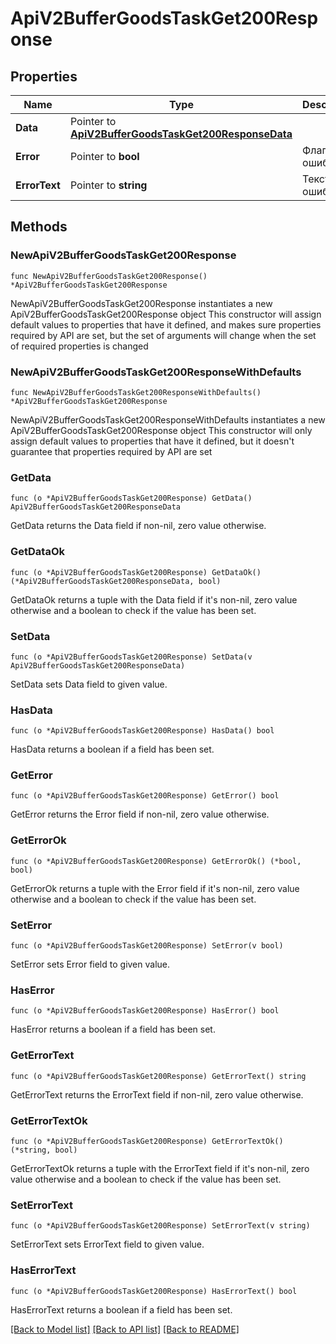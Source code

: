 # ApiV2BufferGoodsTaskGet200Response

## Properties

Name | Type | Description | Notes
------------ | ------------- | ------------- | -------------
**Data** | Pointer to [**ApiV2BufferGoodsTaskGet200ResponseData**](ApiV2BufferGoodsTaskGet200ResponseData.md) |  | [optional] 
**Error** | Pointer to **bool** | Флаг ошибки | [optional] 
**ErrorText** | Pointer to **string** | Текст ошибки | [optional] 

## Methods

### NewApiV2BufferGoodsTaskGet200Response

`func NewApiV2BufferGoodsTaskGet200Response() *ApiV2BufferGoodsTaskGet200Response`

NewApiV2BufferGoodsTaskGet200Response instantiates a new ApiV2BufferGoodsTaskGet200Response object
This constructor will assign default values to properties that have it defined,
and makes sure properties required by API are set, but the set of arguments
will change when the set of required properties is changed

### NewApiV2BufferGoodsTaskGet200ResponseWithDefaults

`func NewApiV2BufferGoodsTaskGet200ResponseWithDefaults() *ApiV2BufferGoodsTaskGet200Response`

NewApiV2BufferGoodsTaskGet200ResponseWithDefaults instantiates a new ApiV2BufferGoodsTaskGet200Response object
This constructor will only assign default values to properties that have it defined,
but it doesn't guarantee that properties required by API are set

### GetData

`func (o *ApiV2BufferGoodsTaskGet200Response) GetData() ApiV2BufferGoodsTaskGet200ResponseData`

GetData returns the Data field if non-nil, zero value otherwise.

### GetDataOk

`func (o *ApiV2BufferGoodsTaskGet200Response) GetDataOk() (*ApiV2BufferGoodsTaskGet200ResponseData, bool)`

GetDataOk returns a tuple with the Data field if it's non-nil, zero value otherwise
and a boolean to check if the value has been set.

### SetData

`func (o *ApiV2BufferGoodsTaskGet200Response) SetData(v ApiV2BufferGoodsTaskGet200ResponseData)`

SetData sets Data field to given value.

### HasData

`func (o *ApiV2BufferGoodsTaskGet200Response) HasData() bool`

HasData returns a boolean if a field has been set.

### GetError

`func (o *ApiV2BufferGoodsTaskGet200Response) GetError() bool`

GetError returns the Error field if non-nil, zero value otherwise.

### GetErrorOk

`func (o *ApiV2BufferGoodsTaskGet200Response) GetErrorOk() (*bool, bool)`

GetErrorOk returns a tuple with the Error field if it's non-nil, zero value otherwise
and a boolean to check if the value has been set.

### SetError

`func (o *ApiV2BufferGoodsTaskGet200Response) SetError(v bool)`

SetError sets Error field to given value.

### HasError

`func (o *ApiV2BufferGoodsTaskGet200Response) HasError() bool`

HasError returns a boolean if a field has been set.

### GetErrorText

`func (o *ApiV2BufferGoodsTaskGet200Response) GetErrorText() string`

GetErrorText returns the ErrorText field if non-nil, zero value otherwise.

### GetErrorTextOk

`func (o *ApiV2BufferGoodsTaskGet200Response) GetErrorTextOk() (*string, bool)`

GetErrorTextOk returns a tuple with the ErrorText field if it's non-nil, zero value otherwise
and a boolean to check if the value has been set.

### SetErrorText

`func (o *ApiV2BufferGoodsTaskGet200Response) SetErrorText(v string)`

SetErrorText sets ErrorText field to given value.

### HasErrorText

`func (o *ApiV2BufferGoodsTaskGet200Response) HasErrorText() bool`

HasErrorText returns a boolean if a field has been set.


[[Back to Model list]](../README.md#documentation-for-models) [[Back to API list]](../README.md#documentation-for-api-endpoints) [[Back to README]](../README.md)


